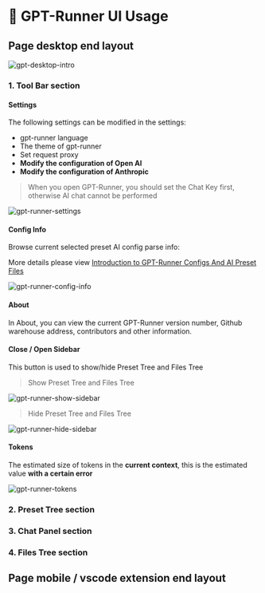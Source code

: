 # 📖 GPT-Runner UI Usage

## Page desktop end layout
![gpt-desktop-intro](https://github.com/2214962083/2214962083/assets/34775414/f45af8c2-94e2-473d-95d6-c05be86c4c1c)

### 1. Tool Bar section
#### Settings

The following settings can be modified in the settings:
- gpt-runner language
- The theme of gpt-runner
- Set request proxy
- **Modify the configuration of Open AI**
- **Modify the configuration of Anthropic**

> When you open GPT-Runner, you should set the Chat Key first, otherwise AI chat cannot be performed

![gpt-runner-settings](https://github.com/2214962083/2214962083/assets/34775414/d933cd80-c722-4edc-8882-710a62bbf934)

#### Config Info

Browse current selected preset AI config parse info:

More details please view [Introduction to GPT-Runner Configs And AI Preset Files](https://github.com/nicepkg/gpt-runner/blob/main/docs/gpt-config.en.md)

![gpt-runner-config-info](https://github.com/2214962083/2214962083/assets/34775414/83f2f19d-6fb1-4c5b-81fb-ab1fb90510e9)

#### About

In About, you can view the current GPT-Runner version number, Github warehouse address, contributors and other information.

#### Close / Open Sidebar

This button is used to show/hide Preset Tree and Files Tree

> Show Preset Tree and Files Tree

![gpt-runner-show-sidebar](https://github.com/2214962083/2214962083/assets/34775414/eaf00fe4-212e-495a-9914-f71205d45178)

> Hide Preset Tree and Files Tree

![gpt-runner-hide-sidebar](https://github.com/2214962083/2214962083/assets/34775414/54d37bf1-8d7c-416a-b803-857e9dee0738)

#### Tokens

The estimated size of tokens in the **current context**, this is the estimated value **with a certain error**

![gpt-runner-tokens](https://github.com/2214962083/2214962083/assets/34775414/ba508440-7d3c-4a23-9ab0-f12d85336b3b)

### 2. Preset Tree section

### 3. Chat Panel section

### 4. Files Tree section

## Page mobile / vscode extension end layout
